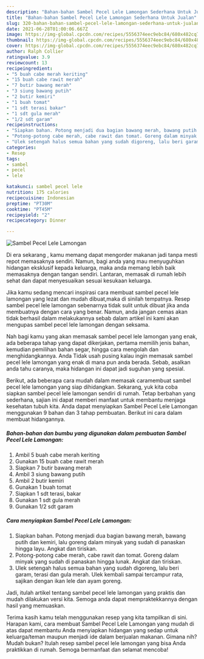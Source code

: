```yaml
---
description: "Bahan-bahan Sambel Pecel Lele Lamongan Sederhana Untuk Jualan"
title: "Bahan-bahan Sambel Pecel Lele Lamongan Sederhana Untuk Jualan"
slug: 320-bahan-bahan-sambel-pecel-lele-lamongan-sederhana-untuk-jualan
date: 2021-06-28T01:00:06.667Z
image: https://img-global.cpcdn.com/recipes/5556374eec9ebc84/680x482cq70/sambel-pecel-lele-lamongan-foto-resep-utama.jpg
thumbnail: https://img-global.cpcdn.com/recipes/5556374eec9ebc84/680x482cq70/sambel-pecel-lele-lamongan-foto-resep-utama.jpg
cover: https://img-global.cpcdn.com/recipes/5556374eec9ebc84/680x482cq70/sambel-pecel-lele-lamongan-foto-resep-utama.jpg
author: Ralph Collier
ratingvalue: 3.9
reviewcount: 13
recipeingredient:
- "5 buah cabe merah keriting"
- "15 buah cabe rawit merah"
- "7 butir bawang merah"
- "3 siung bawang putih"
- "2 butir kemiri"
- "1 buah tomat"
- "1 sdt terasi bakar"
- "1 sdt gula merah"
- "1/2 sdt garam"
recipeinstructions:
- "Siapkan bahan. Potong menjadi dua bagian bawang merah, bawang putih dan kemiri, lalu goreng dalam minyak yang sudah di panaskan hingga layu. Angkat dan tiriskan."
- "Potong-potong cabe merah, cabe rawit dan tomat. Goreng dalam minyak yang sudah di panaskan hingga lunak. Angkat dan tiriskan."
- "Ulek setengah halus semua bahan yang sudah digoreng, lalu beri garam, terasi dan gula merah. Ulek kembali sampai tercampur rata, sajikan dengan ikan lele dan ayam goreng."
categories:
- Resep
tags:
- sambel
- pecel
- lele

katakunci: sambel pecel lele 
nutrition: 175 calories
recipecuisine: Indonesian
preptime: "PT30M"
cooktime: "PT45M"
recipeyield: "2"
recipecategory: Dinner

---
```



![Sambel Pecel Lele Lamongan](https://img-global.cpcdn.com/recipes/5556374eec9ebc84/680x482cq70/sambel-pecel-lele-lamongan-foto-resep-utama.jpg)

Di era  sekarang , kamu memang dapat mengorder makanan jadi tanpa mesti repot memasaknya sendiri. Namun, bagi anda yang mau menyuguhkan hidangan eksklusif kepada keluarga, maka anda memang lebih baik memasaknya dengan tangan sendiri. Lantaran, memasak di rumah lebih sehat dan dapat menyesuaikan sesuai kesukaan keluarga.

Jika kamu sedang mencari inspirasi cara membuat sambel pecel lele lamongan yang lezat dan mudah dibuat,maka di sinilah tempatnya. Resep sambel pecel lele lamongan  sebenarnya tidak sulit untuk dibuat jika anda membuatnya dengan cara yang benar. Namun, anda jangan cemas akan tidak berhasil dalam melakukannya 
sebab dalam artikel ini kami akan mengupas sambel pecel lele lamongan dengan seksama.  



Nah bagi kamu yang akan memasak sambel pecel lele lamongan yang enak, ada beberapa tahap yang dapat dikerjakan, pertama memilih jenis bahan, kemudian pemilihan bahan segar, hingga cara mengolah dan menghidangkannya. Anda Tidak usah pusing kalau ingin memasak sambel pecel lele lamongan yang enak di mana pun anda berada. Sebab, asalkan anda  tahu caranya, maka hidangan ini dapat jadi suguhan yang spesial.

Berikut, ada beberapa cara mudah dalam memasak caramembuat sambel pecel lele lamongan yang siap dihidangkan. Sekarang, yuk kita coba siapkan sambel pecel lele lamongan sendiri di rumah. Tetap berbahan yang sederhana, sajian ini dapat memberi manfaat untuk membantu menjaga kesehatan tubuh kita. Anda dapat menyiapkan Sambel Pecel Lele Lamongan menggunakan 9 bahan dan 3 tahap pembuatan. Berikut ini cara dalam membuat hidangannya.

<!--inarticleads1-->

##### Bahan-bahan dan bumbu yang digunakan dalam pembuatan Sambel Pecel Lele Lamongan:

1. Ambil 5 buah cabe merah keriting
1. Gunakan 15 buah cabe rawit merah
1. Siapkan 7 butir bawang merah
1. Ambil 3 siung bawang putih
1. Ambil 2 butir kemiri
1. Gunakan 1 buah tomat
1. Siapkan 1 sdt terasi, bakar
1. Gunakan 1 sdt gula merah
1. Gunakan 1/2 sdt garam




<!--inarticleads2-->

##### Cara menyiapkan Sambel Pecel Lele Lamongan:

1. Siapkan bahan. Potong menjadi dua bagian bawang merah, bawang putih dan kemiri, lalu goreng dalam minyak yang sudah di panaskan hingga layu. Angkat dan tiriskan.
1. Potong-potong cabe merah, cabe rawit dan tomat. Goreng dalam minyak yang sudah di panaskan hingga lunak. Angkat dan tiriskan.
1. Ulek setengah halus semua bahan yang sudah digoreng, lalu beri garam, terasi dan gula merah. Ulek kembali sampai tercampur rata, sajikan dengan ikan lele dan ayam goreng.




Jadi, itulah artikel tentang  sambel pecel lele lamongan  yang praktis dan mudah dilakukan versi kita. Semoga anda dapat mempraktekkannya dengan hasil yang memuaskan. 

Terima kasih kamu telah menggunakan resep yang kita tampilkan di sini. Harapan kami, cara membuat  Sambel Pecel Lele Lamongan yang mudah di atas dapat membantu Anda menyiapkan hidangan yang sedap untuk keluarga/teman maupun menjadi ide dalam berjualan makanan. Gimana nih? Mudah bukan? Itulah resep sambel pecel lele lamongan yang bisa Anda praktikkan di rumah. Semoga bermanfaat dan selamat mencoba!

